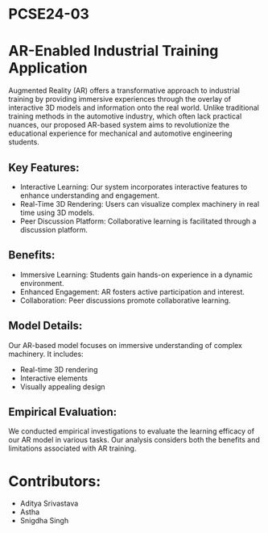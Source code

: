 # PCSE24-03 
# AR-Enabled Industrial Training Application
Augmented Reality (AR) offers a transformative approach to industrial training by providing immersive experiences through the overlay of interactive 3D models and information onto the real world. Unlike traditional training methods in the automotive industry, which often lack practical nuances, our proposed AR-based system aims to revolutionize the educational experience for mechanical and automotive engineering students.

## Key Features:
- Interactive Learning: Our system incorporates interactive features to enhance understanding and engagement.
- Real-Time 3D Rendering: Users can visualize complex machinery in real time using 3D models.
- Peer Discussion Platform: Collaborative learning is facilitated through a discussion platform.
## Benefits:
- Immersive Learning: Students gain hands-on experience in a dynamic environment.
- Enhanced Engagement: AR fosters active participation and interest.
- Collaboration: Peer discussions promote collaborative learning.
## Model Details:
Our AR-based model focuses on immersive understanding of complex machinery. It includes:
- Real-time 3D rendering
- Interactive elements
- Visually appealing design
## Empirical Evaluation:
We conducted empirical investigations to evaluate the learning efficacy of our AR model in various tasks. Our analysis considers both the benefits and limitations associated with AR training.

# Contributors:
- Aditya Srivastava
- Astha
- Snigdha Singh

